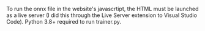 To run the onnx file in the website's javascrtipt, the HTML must be launched as a live server (I did this through the Live Server extension to Visual Studio Code). Python 3.8+ required to run trainer.py.
